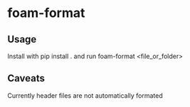 # foam-format

## Usage 
Install with pip install . and run foam-format <file_or_folder>

## Caveats
Currently header files are not automatically formated
